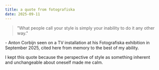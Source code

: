 ```yaml
---
title: a quote from fotografiska
date: 2025-09-11
---
```


> "What people call your style is simply your inability to do it any other way." 

\- Anton Corbijn seen on a TV installation at his Fotografiska exhibition in September 2025, cited here from memory to the best of my ability. 

I kept this quote because the perspective of style as something inherent and unchangeable about oneself made me calm.